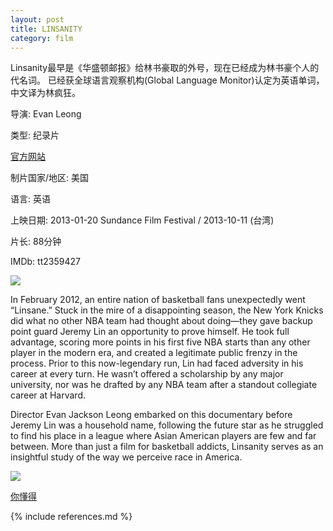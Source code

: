 ```yaml
---
layout: post
title: LINSANITY
category: film
---
```


Linsanity最早是《华盛顿邮报》给林书豪取的外号，现在已经成为林书豪个人的代名词。
已经获全球语言观察机构(Global Language Monitor)认定为英语单词，中文译为林疯狂。

导演: Evan Leong

类型: 纪录片

[官方网站](www.linsanitythemovie.com)

制片国家/地区: 美国

语言: 英语

上映日期: 2013-01-20 Sundance Film Festival / 2013-10-11 (台湾)

片长: 88分钟

IMDb: tt2359427

<img align="center" src="http://oriyao.oss-cn-hangzhou.aliyuncs.com/website/movie/linsanity%20%282%29.jpg">

In February 2012, an entire nation of basketball fans unexpectedly went “Linsane.” Stuck in the mire of a disappointing season, the New York Knicks did what no other NBA team had thought about doing—they gave backup point guard Jeremy Lin an opportunity to prove himself. He took full advantage, scoring more points in his first five NBA starts than any other player in the modern era, and created a legitimate public frenzy in the process. Prior to this now-legendary run, Lin had faced adversity in his career at every turn. He wasn’t offered a scholarship by any major university, nor was he drafted by any NBA team after a standout collegiate career at Harvard.

Director Evan Jackson Leong embarked on this documentary before Jeremy Lin was a household name, following the future star as he struggled to find his place in a league where Asian American players are few and far between. More than just a film for basketball addicts, Linsanity serves as an insightful study of the way we perceive race in America.

<img align="center" src="http://oriyao.oss-cn-hangzhou.aliyuncs.com/website/movie/linsanity%20%281%29.jpg">

[你懂得](http://pan.baidu.com/s/1y2Fwb)

{% include references.md %}